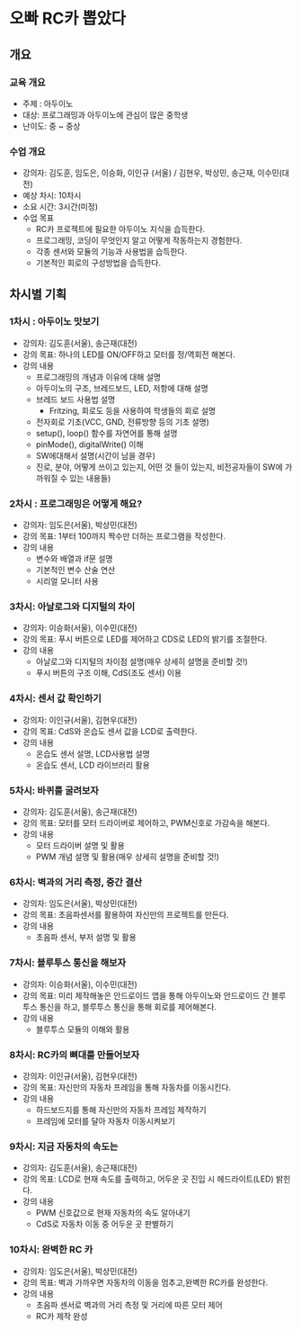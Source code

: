 # 오빠 RC카 뽑았다

## 개요

### 교육 개요
* 주제 : 아두이노
* 대상:  프로그래밍과 아두이노에 관심이 많은 중학생
* 난이도: 중 ~ 중상

### 수업 개요
* 강의자: 김도훈, 임도은, 이승화, 이인규 (서울) / 김현우, 박상민, 송근재, 이수민(대전)
* 예상 차시: 10차시
* 소요 시간: 3시간(미정)
* 수업 목표
	*  RC카 프로젝트에 필요한 아두이노 지식을 습득한다.
	* 프로그래밍, 코딩이 무엇인지 알고 어떻게 작동하는지 경험한다.
	* 각종 센서와 모듈의 기능과 사용법을 습득한다.
	* 기본적인 회로의 구성방법을 습득한다.


## 차시별 기획

### 1차시 : 아두이노 맛보기
* 강의자: 김도훈(서울), 송근재(대전)
* 강의 목표: 하나의 LED를 ON/OFF하고 모터를 정/역회전 해본다.
* 강의 내용
	* 프로그래밍의 개념과 이유에 대해 설명
	* 아두이노의 구조, 브레드보드, LED, 저항에 대해 설명
	* 브레드 보드 사용법 설명
        * Fritzing, 회로도 등을 사용하여 학생들의 회로 설명
	* 전자회로 기초(VCC, GND, 전류방향 등의 기초 설명)
	* setup(), loop() 함수를 자연어를 통해 설명
	* pinMode(), digitalWrite() 이해
	* SW에대해서 설명(시간이 남을 경우)
	* 진로, 분야, 어떻게 쓰이고 있는지, 어떤 것 들이 있는지, 비전공자들이 SW에 가까워질 수 있는 내용들)

### 2차시 : 프로그래밍은 어떻게 해요?
* 강의자: 임도은(서울), 박상민(대전)
* 강의 목표: 1부터 100까지 짝수만 더하는 프로그램을 작성한다.
* 강의 내용
	* 변수와 배열과 if문 설명
	* 기본적인 변수 산술 연산
	* 시리얼 모니터 사용

### 3차시: 아날로그와 디지털의 차이
* 강의자: 이승화(서울), 이수민(대전)
* 강의 목표: 푸시 버튼으로 LED를 제어하고 CDS로 LED의 밝기를 조절한다.
* 강의 내용
	* 아날로그와 디지털의 차이점 설명(매우 상세히 설명을 준비할 것!)
	* 푸시 버튼의 구조 이해, CdS(조도 센서) 이용

### 4차시: 센서 값 확인하기
* 강의자: 이인규(서울), 김현우(대전)
* 강의 목표: CdS와 온습도 센서 값을 LCD로 출력한다.
* 강의 내용
	* 온습도 센서 설명, LCD사용법 설명
	* 온습도 센서, LCD 라이브러리 활용

### 5차시: 바퀴를 굴려보자
* 강의자: 김도훈(서울), 송근재(대전)
* 강의 목표: 모터를 모터 드라이버로 제어하고, PWM신호로 가감속을 해본다.
* 강의 내용
	* 모터 드라이버 설명 및 활용
	* PWM 개념 설명 및 활용(매우 상세히 설명을 준비할 것!)

### 6차시: 벽과의 거리 측정, 중간 결산
* 강의자: 임도은(서울), 박상민(대전)
* 강의 목표: 초음파센서를 활용하여 자신만의 프로젝트를 만든다.
* 강의 내용
	* 초음파 센서, 부저 설명 및 활용

### 7차시: 블루투스 통신을 해보자
* 강의자: 이승화(서울), 이수민(대전)
* 강의 목표: 미리 제작해놓은 안드로이드 앱을 통해 아두이노와 안드로이드 간 블루투스 통신을 하고, 블루투스 통신을 통해 회로를 제어해본다.
* 강의 내용
	* 블루투스 모듈의 이해와 활용

### 8차시: RC카의 뼈대를 만들어보자
* 강의자: 이인규(서울), 김현우(대전)
* 강의 목표: 자신만의 자동차 프레임을 통해 자동차를 이동시킨다.
* 강의 내용
	* 하드보드지를 통해 자신만의 자동차 프레임 제작하기
	* 프레임에 모터를 달아 자동차 이동시켜보기

### 9차시: 지금 자동차의 속도는
* 강의자: 김도훈(서울), 송근재(대전)
* 강의 목표: LCD로 현재 속도를 출력하고, 어두운 곳 진입 시 헤드라이트(LED) 밝힌다.
* 강의 내용
	* PWM 신호값으로 현재 자동차의 속도 알아내기
	* CdS로 자동차 이동 중 어두운 곳 판별하기

### 10차시: 완벽한 RC 카
* 강의자: 임도은(서울), 박상민(대전)
* 강의 목표: 벽과 가까우면 자동차의 이동을 멈추고,완벽한 RC카를 완성한다.
* 강의 내용
	* 초음파 센서로 벽과의 거리 측정 및 거리에 따른 모터 제어
	* RC카 제작 완성
